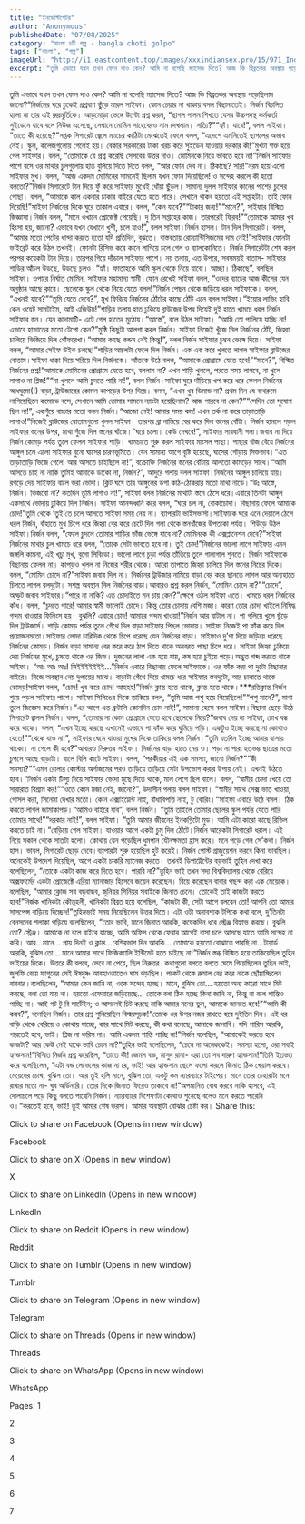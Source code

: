 ```yaml
---
title: "ইনভেস্টিগেটর"
author: "Anonymous"
publishedDate: "07/08/2025"
category: "বাংলা চটি গল্প - bangla choti golpo"
tags: ["বাংলা", "গল্প"]
imageUrl: "http://i1.eastcontent.top/images/xxxindiansex.pro/15/971_Indian.jpg"
excerpt: "তুমি এভাবে যখন তখন ফোন দাও কেন? আমি না বলেছি ম্যাসেজ দিতে? আজ কি বিব্রতকর অবস্থায় পড়েছিলাম জানো?”নির্জনের ঘরে ঢুকেই প্রশ্নবাণ ছুঁড়ে মারল সাইফা। কোন চেয়ার না থাকায় বসল বিছানাতেই। নির্জন বিচলিত হলো না ত..."
---
```


তুমি এভাবে যখন তখন ফোন দাও কেন? আমি না বলেছি ম্যাসেজ দিতে? আজ কি বিব্রতকর অবস্থায় পড়েছিলাম জানো?”নির্জনের ঘরে ঢুকেই প্রশ্নবাণ ছুঁড়ে মারল সাইফা। কোন চেয়ার না থাকায় বসল বিছানাতেই। নির্জন বিচলিত হলো না তার এই রুদ্রমূর্তিকে। আড়মোড়া ভেঙ্গে উল্টো প্রশ্ন করল, “ছাগল পালন শিখতে যেসব উচ্চপদস্থ কর্মকর্তা সুইডেনে যাবে বলে নিউজ এসেছে, সেখানে মোমিন সাহেবেরও নাম দেখলাম। সত্যি?”“হ্যাঁ। যাবে!”, বলল সাইফা। “তাতে কী হয়েছে?”সপ্তক সিগারেট জ্বেলে ম্যাচের কাঠিটা মেঝেতেই ফেলে বলল, “এদেশে এমনিতেই ছাগলের অভাব নেই। স্কুল, কলেজগুলোয় গেলেই হয়। বেকার সরকারের টাকা খরচ করে সুইডেন যাওয়ার দরকার কী!”মুখটা শক্ত হয়ে গেল সাইফার। বলল, “তোমাকে যে প্রশ্ন করেছি সেসবের উত্তর দাও। মোমিনকে নিয়ে ভাবতে হবে না!”নির্জন সাইফার পাশে বসে ওর মাথার চুলগুলোয় হাত বুলিয়ে দিতে দিতে বলল, “আর ফোন দেব না। ঠিকাছে? সরি!”নরম হয়ে এলো সাইফার মুখ। বলল, “আজ একদম মোমিনের সামনেই ছিলাম যখন ফোন দিয়েছিলে! ও সন্দেহ করলে কী হতো বলতো?”নির্জন সিগারেটে টান দিয়ে ফুঁ করে সাইফার মুখেই ধোঁয়া ছুঁড়ল। সামান্য দুলল সাইফার কানের পাশের চুলের গোছা। বলল, “আমাকে কাল একবার ঢাকার বাইরে যেতে হতে পারে। সেখানে থাকব হয়তো এই সপ্তাহটা। তাই ফোন দিয়েছি!”সাইফা নির্জনের দিকে ঘুরে তাকাল এবারে। বলল, “কেন যাবে?”“টাকার জন্য!”“মানে?”, সাইফার বিস্মিত জিজ্ঞাসা।নির্জন বলল, “মানে ওখানে প্রোজেক্ট পেয়েছি। দু তিন সপ্তাহের কাজ। তারপরেই ফিরব!”“তোমাকে আমার খুব হিংসা হয়, জানো? এভাবে যখন যেখানে খুশী, চলে যাও!”, বলল সাইফা।নির্জন হাসল। টান দিল সিগারেটে। বলল, “আমার মতো পেটের ধান্দা করতে হতো যদি প্রতিদিন, বুঝতে। বাস্তবতায় রোম্যান্টিসিজমের দাম নেই!”সাইফার ফোনটা ভাইব্রেট করে উঠল তখনই। ফোনটা রিসিভ করে কানে লাগিয়ে চলে গেল ও ব্যালকোনিতে। নির্জন সিগারেটটা শেষ করল পরপর কয়েকটা টান দিয়ে। তারপর গিয়ে দাঁড়াল সাইফার পাশে। নয় তলায়, এত উপরে, সবসময়ই বাতাস- সাইফার শাড়ির আঁচল উড়ছে, উড়ছে চুলও।“হ্যাঁ। ফাতাহকে আমি স্কুল থেকে নিয়ে যাবো। আচ্ছা। ঠিকাছে”, বলছিল সাইফা। ওপারে নির্ঘাত মোমিন, সাইফার মহামান্য স্বামী।ফোন রেখেই সাইফা বলল, “ওদের ব্যাচের আজ কীসের যেন অনুষ্ঠান আছে ক্লাবে। ছেলেকে স্কুল থেকে নিয়ে যেতে বলল!”নির্জন পেছন থেকে জড়িয়ে ধরল সাইফাকে। বলল, “এখনই যাবে?”“তুমি যেতে দেবে?”, মুখ ফিরিয়ে নির্জনের ঠোঁটের কাছে ঠোঁট এনে বলল সাইফা।“ইয়োর লাভিং হাবি কেন ওয়েট সামটাইম, আই এজিউম!”শাড়ির তলায় হাত ঢুকিয়ে ব্লাউজের উপর দিয়েই দুই হাতে খামচে ধরল নির্জন সাইফার স্তন। যেন কাদামাটি- এটে গেল হাতের মুঠোয়।“আস্তে”, বলে উঠল সাইফা। “আমি তো পালিয়ে যাচ্ছি না! এভাবে হাভাতের মতো টেপো কেন?”মুষ্ঠি কিছুটা আলগা করল নির্জন। সাইফা নিজেই খুঁজে নিল নির্জনের ঠোঁট, জিহ্বা চালিয়ে ভিজিয়ে দিল গোঁফরেখা।“আমার কাছে কন্ডম নেই কিন্তু!”, বলল নির্জন সাইফার চুম্বন ভেঙ্গে দিয়ে। সাইফা বলল, “আমার সেইফ উইক চলছে!”শাড়ির আচলটা ফেলে দিল নির্জন। এক এক করে খুলতে লাগল সাইফার ব্লাউজের বোতাম।সাইফা ধাক্কা দিয়ে সরিয়ে দিল নির্জনকে। আঁতকে উঠে বলল, “আমাকে প্রোগ্রামে যেতে হবে!”“মানে?”, বিস্মিত নির্জনের প্রশ্ন!“আমাকে মোমিনের প্রোগ্রামে যেতে হবে, বললাম না? এখন শাড়ি খুললে, পরতে সময় লাগবে, না খুলে লাগাও না প্লিজ!”“না খুললে আমি চুদতে পারি না!”, বলল নির্জন।সাইফা ঘুরে দাঁড়িয়ে খপ করে ধরে ফেলল নির্জনের আধঘুমো(!) বাড়া, ট্রাউজারের কোমল কাপড়ের উপর দিয়ে। বলল, “এখন খুব ডিমান্ড না? প্রথম দিন যে বাথরুমে লাগিয়েছিলে কমোডে বসে, সেখানে আমি তোমার সামনে ন্যাংটা হয়েছিলাম? আজ পারবে না কেন?”“সেদিন তো সুযোগ ছিল না!”, একগুঁয়ে বাচ্চার মতো বলল নির্জন।“আজো নেই! আমার সময় কম! এখন তর্ক না করে তাড়াতাড়ি লাগাও!”নিজেই ব্লাউজের বোতামগুলো খুলল সাইফা। তারপর ব্রা নামিয়ে বের করে দিল স্তনের বোঁটা। নির্জন হামলে পড়ল সাইফার স্তনের উপর, মাথা গুঁজে দিল স্তনের খাঁজে।“ঘরে চলো। কেউ দেখবে!”, সাইফার সাবধানী গলা।জবাব না দিয়ে নির্জন কোমড় পর্যন্ত তুলে ফেলল সাইফার শাড়ি। খামচাতে শুরু করল সাইফার মাংসল পাছা। পাছার খাঁজ বেঁয়ে নির্জনের আঙ্গুল চলে এলো সাইফার বুনো ঘাসের চারণভূমিতে। যেন সামান্য আগে বৃষ্টি হয়েছে, ঘাসের গোঁড়ায় সিক্তভাব।“এত তাড়াতাড়ি ভিজে গেলে! আর আসতে চাইছিলে না!”, বক্রোক্তি নির্জনের স্তনের বোঁটায় আলতো কামড়ের সাথে।“আমি আসতে চাই না নাকি তুমিই আমাকে ডাকো না, নির্জন?”, আদুরে গলায় বলল সাইফা।নির্জনের আঙ্গুল চালিয়ে যায়। রগড়ে দেয় সাইফার বালে ভরা ভোদা। ক্লিট ঘষে তার আঙ্গুলের ডগা কাঠ-ঠোকরার মতো মাথা নাড়ে।“উঃ আস্তে, নির্জন। ভিজবো না? কতদিন তুমি লাগাও না!”, সাইফা বলল নির্জনের মাথাটা স্তনে ঠেসে ধরে।এবারে তিনটা আঙ্গুল একসাথে ভোদায় ঢুকিয়ে দিল নির্জন। সাইফা আনন্দধ্বনি করে বলল, “ঘরে চল না, বোকাচোদা। বিছানায় ফেলে আমাকে চোদ!”তুমি থেকে ‘তুই’তে চলে আসতে সাইফা সময় নেয় না। ব্যাপারটা ভাইসভার্সা।সাইফাকে ঘরে এনে দেয়ালে ঠেসে ধরল নির্জন, বাঁহাতে মুখ চিপে ধরে জিহ্বা বের করে চেটে দিল গলা থেকে স্তনখাঁজের উপত্যকা পর্যন্ত। শিউড়ে উঠল সাইফা।নির্জন বলল, “ফেলে চুদলে তোমার শাড়ির ভাঁজ ভেঙ্গে যাবে না? মোমিনকে কী এক্সপ্লানেশন দেবে?”সাইফা নির্জনের মাথার চুল খামচে ধরে বলল, “তোকে সেটা ভাবতে হবে না। তুই চোদ!”নির্জনের ভালো লাগে সাইফার এমন জঙ্গলি কামনা, এই খচ্রা মুখ, বুনো লিবিডো। ভালো লাগে চূড়া পর্যন্ত তাঁতিয়ে তুলে গালাগাল শুনতে। নির্জন সাইফাকে বিছানায় ফেলল না। কাপড়ও খুলল না নিজের শরীর থেকে। আরো তাপাতে জিহ্বা চালিয়ে দিল স্তনের নিচের দিকে। বলল, “মোমিন চোদে না?”সাইফা জবাব দিল না। নির্জনের ট্রাউজার নামিয়ে বাড়া বের করে ছানতে লাগল আর অন্যহাতে চিপতে লাগল বলদুটো। সশস্ত্র অবস্থান নিল নির্জনের বাড়া।আবারও প্রশ্ন করল নির্জন, “মোমিন চোদে না?”“চোদে”, অস্ফুট জবাব সাইফার।“পারে না নাকি? এত চোদাইতে মন চায় কেন?”ক্ষেপে ওঠল সাইফা এতে। খামচে ধরল নির্জনের কাঁধ। বলল, “চুদতে পারে! আমার স্বামী ভালোই চোদে। কিন্তু তোর চোদায় বেশি মজা। কারণ তোর চোদা খাইলে নিষিদ্ধ গন্দম খাওয়ার ফিলিংস হয়। বুঝলি? এবারে চোদ! আমারে গন্দম খাওয়া!”নির্জন আর ঘাটাল না। পা গলিয়ে খুলে ছুঁড়ে দিল ট্রাউজার্স। শাড়ি কোমড় পর্যন্ত তুলে গেঁথে দিল বাড়া সাইফার পিছল ভোদায়। সাইফা নিজেই পা ফাঁক করে দিল প্রয়োজনমতো।সাইফার ভোদা চারিদিক থেকে চিপে ধরেছে যেন নির্জনের বাড়া। সাইফাও দু’পা দিয়ে জড়িয়ে ধরেছে নির্জনের কোমড়। নির্জন বাড়া সামান্য বের করে করে ঠাপ দিতে থাকে অনবরত পাছা চিপে ধরে। সাইফা জিহ্বা ঢুকিয়ে দেয় নির্জনের মুখে, চুষতে থাকে ওর জিভ। দুজনের লালা এক হয়ে যায়, কষ হয়ে চুইয়ে পড়ে।অদ্ভুত শব্দ করতে থাকে সাইফা। “আঃ আঃ আঃ! সিইইইইইইই…”নির্জন এবারে বিছানায় ফেলে সাইফাকে। ওর ফাঁক করা পা দুটো বিছানার বাইরে। নিজে অবস্থান নেয় দুপায়ের মাঝে। বাড়াটা গেঁথে দিয়ে খামচে ধরে সাইফার স্তনদুটো, আর চালাতে থাকে কোমড়!সাইফা বলল, “চোদ! খুব করে চোদ! আহহহ!”নির্জন ক্লান্ত হতে থাকে, ক্লান্ত হতে থাকে।***রতিক্লান্ত নির্জন শুয়ে পড়ল সাইফার পাশে। সাইফা সিলিঙের দিকে তাকিয়ে বলল, “তুমি আজ পশু হয়ে গিয়েছিলে!”“পশু মানে?”, মাথা তুলে জিজ্ঞেস করে নির্জন।“এর আগে এত ব্রুটালি কোনদিন চোদ নাই!”, সামান্য হেসে বলল সাইফা।বিছানা ছেড়ে উঠে সিগারেট জ্বালল নির্জন। বলল, “তোমার না কোন প্রোগ্রামে যেতে হবে ছেলেকে নিয়ে?”জবাব দেয় না সাইফা, চোখ বন্ধ করে থাকে। বলল, “এখন ইচ্ছে করছে এখানেই এভাবে পা ফাঁক করে ঘুমিয়ে পড়ি। একটুও ইচ্ছে করছে না কোথাও যেতে!”“থেকে যাও না!”, সাইফার ঘেমে যাওয়া মুখের দিকে তাকিয়ে বলল নির্জন।“তুমি যতদিন ইচ্ছে আমার বাসায় থাকো। না গেলে কী হবে?”আবারও নিরুত্তর সাইফা। নির্জনের বাড়া হাতে নেয় ও। পড়া না পারা হতভম্ভ ছাত্রের মতো চুপসে আছে বাড়াটা। বালে বিলি কাটে সাইফা। বলল, “পরকীয়ার এই এক সমস্যা, জানো নির্জন?”“কী সমস্যা?”“এমন রোলার কোস্টার অর্গাজমের পরও তাড়িয়ে তাড়িয়ে সেটা উপভোগ করার উপায় নেই। এখনই উঠতে হবে।“নির্জন একটা টিস্যু দিয়ে সাইফার ভোদা মুছে দিতে থাকে, মাল লেগে ছিল বালে। বলল, “স্বামীর চোদা খেয়ে তো সারারাত বিশ্রাম কর!”“ওতে কোন মজা নেই, জানো?”, উদাসীন গলায় বলল সাইফা। “স্বামীর সাথে সেক্স ভাত খাওয়া, গোসল করা, সিনেমা দেখার মতো। কোন এক্সাইট্মেন্ট নাই, বাঁধাবিপত্তি নাই, টু বোরিং।“সাইফা এবারে উঠে বসল। ঠিক করতে লাগল জামাকাপড়।“আমিও বাইরে যাব”, বলল নির্জন। “তুমি তাইলে তোমার ছেলের স্কুল পর্যন্ত যেতে পারি তোমার সাথে!”“দরকার নাই!”, বলল সাইফা। “তুমি আমার জীবনের ইনকগ্নিটো মুড। আমি এটা কারো কাছে রিভিল করতে চাই না।“বেড়িয়ে গেল সাইফা। যাওয়ার আগে একটা চুমু দিল ঠোঁটে।নির্জন আরেকটা সিগারেট ধরাল। এই নিয়ে সকাল থেকে সাতটা হলো। কোথায় যেন পড়েছিল ধুমপান যৌনক্ষমতা হ্রাস করে। মনে পড়ে গেল সে’কথা। নির্জন হাস। ভাবল, সিগারেট ছেড়ে দেবে।ব্যাপারটা শুরু হয়েছিল হুট করেই। নির্জন পোস্ট গ্রাজুয়েশন করবে কিনা ভাবছিল। অনেকেই উপদেশ দিয়েছিল, আগে একটা চাকরি ম্যানেজ করতে। তখনই ডিপার্ট্মেন্টের বড়ভাই তুহিন দেখা করে বলেছিলেন, “তোকে একটা কাজ করে দিতে হবে। পারবি না?”তুহিন ভাই তখন সদ্য বিশ্ববিদ্যালয় থেকে বেরিয়ে অক্সফার্মের একটা প্রোজেক্টে এরিয়া ম্যানাজার হিসেবে জয়েন করেছেন। বিয়ে করেছেন বাবার পছন্দ করা এক মেয়েকে।বলেছিল, “আমার ক্লোজ সব বন্ধুবান্ধব, জুনিয়র সিনিয়র সবাইকে জিনাত চেনে। তোকেই তাই কাজটা করতে হবে!”নির্জক খানিকটা কৌতূহলী, খানিকটা বিব্রত হয়ে বলেছিল, “কাজটা কী, সেটা আগে বলবেন তো! আপনি তো আমার সাসপেন্স বাড়িয়ে দিচ্ছেন!”তুহিনভাই সময় নিয়েছিলেন উত্তর দিতে। এটা ওটা অনাবশ্যক টপিকে কথা বলে, দু’তিনটা বেনসনের শলাকা পড়িয়ে বলেছিলেন, “তোর ভাবি, মানে জিনাত আরকি, কয়েকদিন ধরে স্ট্রেঞ্জ বিহ্যাভ করছে। বুঝলি তো? স্ট্রেঞ্জ। আমাকে না বলে বাইরে যাচ্ছে, আমি অফিস থেকে ফেরার আগেই বাসা চলে আসছে যাতে আমি সন্দেহ না করি। আর…মানে… প্রায় দিনই ও ক্লান্ত…বেশিরভাগ দিন আরকি… তোমাকে হয়তো বোঝাতে পারছি না…টায়ার্ড আরকি, বুঝিস তো… মানে আমার সাথে ফিজিক্যালি ইন্টিমেট হতে চাইছে না!”নির্জন স্তব্ধ বিস্মিত হয়ে তাকিয়েছিল তুহিন ভাইয়ের দিকে। উত্তরে কী বলবে, ভেবে না পেয়ে, ছিল নিরুত্তর।কথাগুলো বলতে বলতে ঘেমে গিয়েছিলেন তুহিন ভাই, জুলফি বেয়ে ফাগুনের সেই ঈষদুষ্ণ আবহাওয়াতেও ঘাম ঝড়ছিল। পকেট থেকে রুমাল বের করে নাকে ছোঁয়াচ্ছিলেন বারবার।বলেছিলেন, “আমার কেন জানি না, ওকে সন্দেহ হচ্ছে। মানে, বুঝিস তো… হয়তো অন্য কারো সাথে মিট করছে, বলা তো যায় না। হয়তো এফেয়ারে জড়িয়েছে… তোকে বলা ঠিক হচ্ছে কিনা জানি না, কিন্তু না বলে শান্তিও পাচ্ছি না। আই গট টু বি সার্টেইন; ও আসলেই চিট করছে নাকি আমার মনের ভুল, আমাকে জানতে হবে!”“আমি কী করব?”, বলেছিল নির্জন। তার প্রশ্ন শুনিয়েছিল বিস্ময়সূচক!“তোকে ওর উপর নজর রাখতে হবে দুইতিন দিন। এই ধর বাড়ি থেকে বেরিয়ে ও কোথায় যাচ্ছে, কার সাথে মিট করছে, কী কথা বলেছে, আমাকে জানাবি। যদি পারিস আরকি, পারতেই হবে, ভাই। প্লিজ না করিস না। আমি একদম শান্তি পাচ্ছি না!”নির্জন বলেছিল, “আমাকেই করতে হবে কাজটা? আর কেউ নেই যাকে ভাবি চেনে না?”তুহিন ভাই বলেছিলেন, “চেনে না অনেককেই। সমস্যা হলো, ওরা সবাই হ্যান্ডসাম!”বিস্মিত নির্জন প্রশ্ন করেছিল, “তাতে কী! জেমস বন্ড, মাসুদ রানা- এরা তো সব দারুণ হ্যান্ডসাম!”তিনি ইতস্তত করে বলেছিলেন, “এটা বন্ড লেভেলের কাজ না রে, ভাই! আর হ্যান্ডসাম ছেলে ফলো করলে জিনাত ঠিক খেয়াল করবে। মেয়েদের চোখ, বুঝিস তো। আর তুই হলি মানে, বুঝিস তো, একটু কম ন্যারব্যারে টাইপের। মানে তোর চেহারাটা মনে রাখার মতো না- খুব অর্ডিনারি। তোর দিকে জিনাত ফিরেও তাকাবে না!”অপমানিত বোধ করবে নাকি হাসবে, এই দোলাচলে পড়ে কিছু বলতে পারেনি নির্জন। ন্যারব্যারে বিশেষণটা কোথাও শুনেছে বলেও মনে করতে পারেনি ও।“করতেই হবে, ভাই! তুই আমার শেষ ভরসা। আমার অবস্থাটা বোঝার চেষ্টা কর।
Share this:


Click to share on Facebook (Opens in new window)


Facebook




Click to share on X (Opens in new window)


X




Click to share on LinkedIn (Opens in new window)


LinkedIn




Click to share on Reddit (Opens in new window)


Reddit




Click to share on Tumblr (Opens in new window)


Tumblr




Click to share on Telegram (Opens in new window)


Telegram




Click to share on Threads (Opens in new window)


Threads




Click to share on WhatsApp (Opens in new window)


WhatsApp


Pages: 
1
 
2
 
3
 
4
 
5
 
6
 
7
